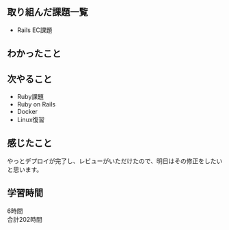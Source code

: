 ## 取り組んだ課題一覧
- Rails EC課題

## わかったこと


## 次やること
- Ruby課題
- Ruby on Rails
- Docker
- Linux復習

## 感じたこと
やっとデプロイが完了し、レビューがいただけたので、明日はその修正をしたいと思います。

## 学習時間
6時間<br />
合計202時間